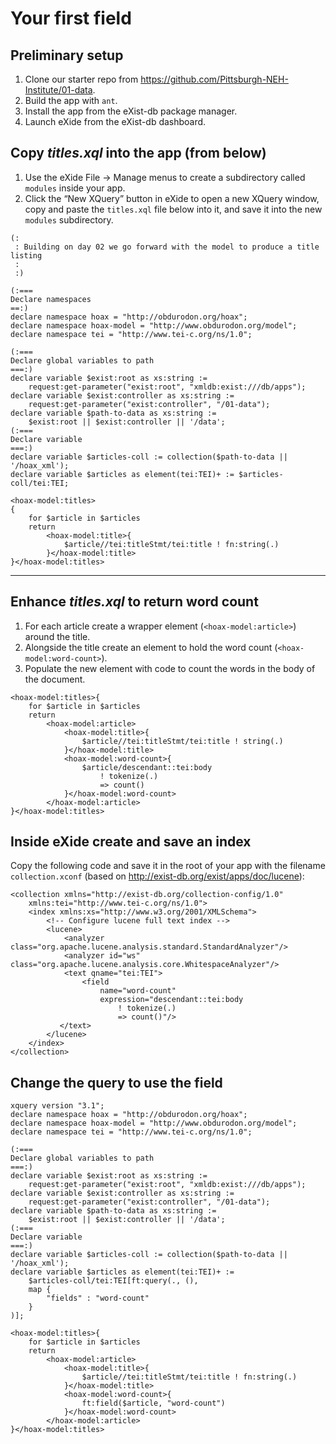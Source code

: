 # Your first field

## Preliminary setup

1. Clone our starter repo from <https://github.com/Pittsburgh-NEH-Institute/01-data>.
2. Build the app with `ant`.
3. Install the app from the eXist-db package manager.
4. Launch eXide from the eXist-db dashboard.

## Copy *titles.xql* into the app (from below)

1. Use the eXide File → Manage menus to create a subdirectory called `modules` inside your app.
2. Click the “New XQuery” button in eXide to open a new XQuery window, copy and paste the `titles.xql` file below into it, and save it into the new `modules` subdirectory.

```
(:
 : Building on day 02 we go forward with the model to produce a title listing
 :
 :)

(:===
Declare namespaces
==:)
declare namespace hoax = "http://obdurodon.org/hoax";
declare namespace hoax-model = "http://www.obdurodon.org/model";
declare namespace tei = "http://www.tei-c.org/ns/1.0";

(:===
Declare global variables to path
===:)
declare variable $exist:root as xs:string :=
    request:get-parameter("exist:root", "xmldb:exist:///db/apps");
declare variable $exist:controller as xs:string :=
    request:get-parameter("exist:controller", "/01-data");
declare variable $path-to-data as xs:string :=
    $exist:root || $exist:controller || '/data';
(:===
Declare variable
===:)
declare variable $articles-coll := collection($path-to-data || '/hoax_xml');
declare variable $articles as element(tei:TEI)+ := $articles-coll/tei:TEI;

<hoax-model:titles>
{
    for $article in $articles
    return
        <hoax-model:title>{
            $article//tei:titleStmt/tei:title ! fn:string(.)
        }</hoax-model:title>
}</hoax-model:titles>
```

----

## Enhance *titles.xql* to return word count

1. For each article create a wrapper element (`<hoax-model:article>`) around the title.
2. Alongside the title create an element to hold the word count (`<hoax-model:word-count>`).
3. Populate the new element with code to count the words in the body of the document.

```
<hoax-model:titles>{
    for $article in $articles
    return
        <hoax-model:article>
            <hoax-model:title>{
                $article//tei:titleStmt/tei:title ! string(.)
            }</hoax-model:title>
            <hoax-model:word-count>{
                $article/descendant::tei:body 
                    ! tokenize(.) 
                    => count()
            }</hoax-model:word-count>
        </hoax-model:article>
}</hoax-model:titles>
```

## Inside eXide create and save an index

Copy the following code and save it in the root of your app with the filename `collection.xconf` (based on <http://exist-db.org/exist/apps/doc/lucene>):

```
<collection xmlns="http://exist-db.org/collection-config/1.0"
    xmlns:tei="http://www.tei-c.org/ns/1.0">
    <index xmlns:xs="http://www.w3.org/2001/XMLSchema">
        <!-- Configure lucene full text index -->
        <lucene>
            <analyzer class="org.apache.lucene.analysis.standard.StandardAnalyzer"/>
            <analyzer id="ws" class="org.apache.lucene.analysis.core.WhitespaceAnalyzer"/>
            <text qname="tei:TEI">
                <field
                    name="word-count"
                    expression="descendant::tei:body 
                        ! tokenize(.) 
                        => count()"/>
           </text>
        </lucene>
    </index>
</collection>
```

## Change the query to use the field


```
xquery version "3.1";
declare namespace hoax = "http://obdurodon.org/hoax";
declare namespace hoax-model = "http://www.obdurodon.org/model";
declare namespace tei = "http://www.tei-c.org/ns/1.0";

(:===
Declare global variables to path
===:)
declare variable $exist:root as xs:string :=
    request:get-parameter("exist:root", "xmldb:exist:///db/apps");
declare variable $exist:controller as xs:string :=
    request:get-parameter("exist:controller", "/01-data");
declare variable $path-to-data as xs:string :=
    $exist:root || $exist:controller || '/data';
(:===
Declare variable
===:)
declare variable $articles-coll := collection($path-to-data || '/hoax_xml');
declare variable $articles as element(tei:TEI)+ := 
    $articles-coll/tei:TEI[ft:query(., (), 
    map {
        "fields" : "word-count"
    }
)];

<hoax-model:titles>{
    for $article in $articles
    return
        <hoax-model:article>
            <hoax-model:title>{
                $article//tei:titleStmt/tei:title ! fn:string(.)
            }</hoax-model:title>
            <hoax-model:word-count>{
                ft:field($article, "word-count")
            }</hoax-model:word-count>
        </hoax-model:article>
}</hoax-model:titles>

```


